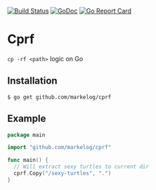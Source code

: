 [![Build Status](https://travis-ci.org/markelog/cprf.svg)](https://travis-ci.org/markelog/cprf) [![GoDoc](https://godoc.org/github.com/markelog/cprf?status.svg)](https://godoc.org/github.com/markelog/cprf) [![Go Report Card](https://goreportcard.com/badge/github.com/markelog/cprf)](https://goreportcard.com/report/github.com/markelog/cprf)

# Cprf

`cp -rf <path>` logic on Go

## Installation

```
$ go get github.com/markelog/cprf
```

## Example

```go
package main

import "github.com/markelog/cprf"

func main() {
  // Will extract sexy turtles to current dir
  cprf.Copy("/sexy-turtles", ".")
}
```
